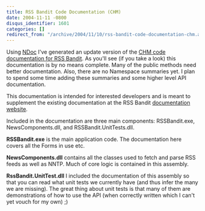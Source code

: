 ```yaml
---
title: RSS Bandit Code Documentation (CHM)
date: 2004-11-11 -0800
disqus_identifier: 1601
categories: []
redirect_from: "/archive/2004/11/10/rss-bandit-code-documentation-chm.aspx/"
---
```


Using [NDoc](http://ndoc.sourceforge.net/) I've generated an update
version of the [CHM code documentation for RSS
Bandit](https://haacked.com/code/RSSBanditCodeDocumentation.chm). As
you'll see (if you take a look) this documentation is by no means
complete. Many of the public methods need better documentation. Also,
there are no Namespace summaries yet. I plan to spend some time adding
these summaries and some higher level API documentation.

This documentation is intended for interested developers and is meant to
supplement the existing documentation at the RSS Bandit [documentation
website](http://www.rssbandit.org/docs/).

Included in the documentation are three main components: RSSBandit.exe,
NewsComponents.dll, and RSSBandit.UnitTests.dll.

**RSSBandit.exe** is the main application code. The documentation here
covers all the Forms in use etc.

**NewsComponents.dll** contains all the classes used to fetch and parse
RSS feeds as well as NNTP. Much of core logic is contained in this
assembly.

**RssBandit.UnitTest.dll** I included the documentation of this assembly
so that you can read what unit tests we currently have (and thus infer
the many we are missing). The great thing about unit tests is that many
of them are demonstrations of how to use the API (when correctly written
which I can't yet vouch for my own) ;)

